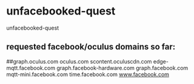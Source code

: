 # unfacebooked-quest
unfacebooked-quest

## requested facebook/oculus domains so far:
##graph.oculus.com
oculus.com
scontent.oculuscdn.com
edge-mqtt.facebook.com
graph.facebook-hardware.com
graph.facebook.com
mqtt-mini.facebook.com
time.facebook.com
www.facebook.com

